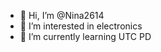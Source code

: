 - 👋 Hi, I’m @Nina2614
- 👀 I’m interested in electronics
- 🌱 I’m currently learning UTC PD

<!---
Nina2614/Nina2614 is a ✨ special ✨ repository because its `README.md` (this file) appears on your GitHub profile.
You can click the Preview link to take a look at your changes.
--->

